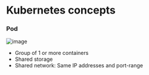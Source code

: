 # Kubernetes concepts

### Pod

![image](https://user-images.githubusercontent.com/840427/135745546-fe3f67de-17c7-472f-9a96-bebf0668cc4c.png)


* Group of 1 or more containers
* Shared storage
* Shared network: Same IP addresses and port-range

